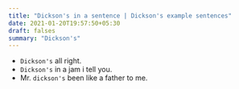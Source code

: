 ```yaml
---
title: "Dickson's in a sentence | Dickson's example sentences"
date: 2021-01-20T19:57:50+05:30
draft: falses
summary: "Dickson's"
---
```

- `Dickson's` all right.
- `Dickson's` in a jam i tell you.
- Mr. `dickson's` been like a father to me.
                 
